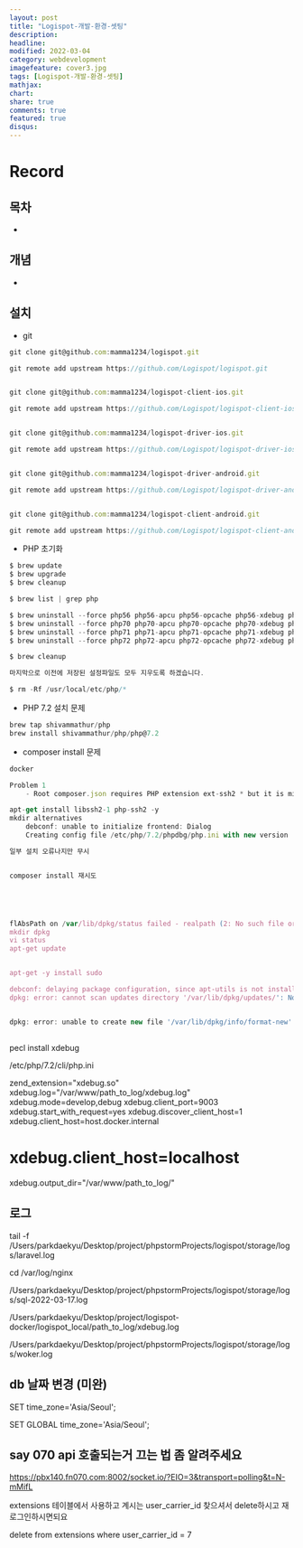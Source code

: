 ```yaml
---
layout: post
title: "Logispot-개발-환경-셋팅"
description: 
headline: 
modified: 2022-03-04
category: webdevelopment
imagefeature: cover3.jpg
tags: [Logispot-개발-환경-셋팅]
mathjax: 
chart: 
share: true
comments: true
featured: true
disqus:
---
```


# Record

## 목차
- [](#)

## 개념
- 


## 설치

- git 

```JavaScript
git clone git@github.com:mamma1234/logispot.git

git remote add upstream https://github.com/Logispot/logispot.git


git clone git@github.com:mamma1234/logispot-client-ios.git

git remote add upstream https://github.com/Logispot/logispot-client-ios.git


git clone git@github.com:mamma1234/logispot-driver-ios.git

git remote add upstream https://github.com/Logispot/logispot-driver-ios.git


git clone git@github.com:mamma1234/logispot-driver-android.git

git remote add upstream https://github.com/Logispot/logispot-driver-android.git


git clone git@github.com:mamma1234/logispot-client-android.git

git remote add upstream https://github.com/Logispot/logispot-client-android.git
```

- PHP 초기화

```JavaScript
$ brew update
$ brew upgrade
$ brew cleanup

$ brew list | grep php

$ brew uninstall --force php56 php56-apcu php56-opcache php56-xdebug php56-yaml
$ brew uninstall --force php70 php70-apcu php70-opcache php70-xdebug php70-yaml
$ brew uninstall --force php71 php71-apcu php71-opcache php71-xdebug php71-yaml
$ brew uninstall --force php72 php72-apcu php72-opcache php72-xdebug php72-yaml

$ brew cleanup

마지막으로 이전에 저장된 설정파일도 모두 지우도록 하겠습니다.

$ rm -Rf /usr/local/etc/php/*
```

- PHP 7.2 설치 문제
```JavaScript
brew tap shivammathur/php
brew install shivammathur/php/php@7.2
```


- composer install 문제

```JavaScript
docker 

Problem 1
    - Root composer.json requires PHP extension ext-ssh2 * but it is missing from your system. Install or enable PHP's ssh2 extension.

apt-get install libssh2-1 php-ssh2 -y
mkdir alternatives
    debconf: unable to initialize frontend: Dialog
    Creating config file /etc/php/7.2/phpdbg/php.ini with new version

일부 설치 오류나지만 무시


composer install 재시도





flAbsPath on /var/lib/dpkg/status failed - realpath (2: No such file or directory
mkdir dpkg
vi status
apt-get update


apt-get -y install sudo

debconf: delaying package configuration, since apt-utils is not installed
dpkg: error: cannot scan updates directory '/var/lib/dpkg/updates/': No such file or directory


dpkg: error: unable to create new file '/var/lib/dpkg/info/format-new': No such file or directory

```


##

pecl install xdebug

/etc/php/7.2/cli/php.ini

zend_extension="xdebug.so"
xdebug.log="/var/www/path_to_log/xdebug.log"
xdebug.mode=develop,debug
xdebug.client_port=9003
xdebug.start_with_request=yes
xdebug.discover_client_host=1
xdebug.client_host=host.docker.internal
# xdebug.client_host=localhost
xdebug.output_dir="/var/www/path_to_log/"

## 로그

tail -f /Users/parkdaekyu/Desktop/project/phpstormProjects/logispot/storage/logs/laravel.log

cd /var/log/nginx

/Users/parkdaekyu/Desktop/project/phpstormProjects/logispot/storage/logs/sql-2022-03-17.log

/Users/parkdaekyu/Desktop/project/logispot-docker/logispot_local/path_to_log/xdebug.log


/Users/parkdaekyu/Desktop/project/phpstormProjects/logispot/storage/logs/woker.log

## db 날짜 변경 (미완)

SET time_zone='Asia/Seoul';

SET GLOBAL time_zone='Asia/Seoul';


## say 070 api 호출되는거 끄는 법 좀 알려주세요
https://pbx140.fn070.com:8002/socket.io/?EIO=3&transport=polling&t=N-mMifL

extensions 테이블에서 사용하고 계시는 user_carrier_id 찾으셔서 delete하시고 재로그인하시면되요

delete from extensions where user_carrier_id = 7
